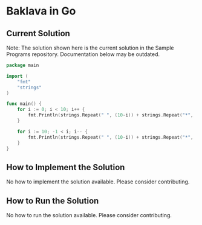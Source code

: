 # Baklava in Go

## Current Solution

Note: The solution shown here is the current solution in the Sample Programs repository. Documentation below may be outdated.

```Go
package main

import (
	"fmt"
	"strings"
)

func main() {
	for i := 0; i < 10; i++ {
		fmt.Println(strings.Repeat(" ", (10-i)) + strings.Repeat("*", (i*2+1)))
	}

	for i := 10; -1 < i; i-- {
		fmt.Println(strings.Repeat(" ", (10-i)) + strings.Repeat("*", (i*2+1)))
	}
}

```

## How to Implement the Solution

No how to implement the solution available. Please consider contributing.

## How to Run the Solution

No how to run the solution available. Please consider contributing.